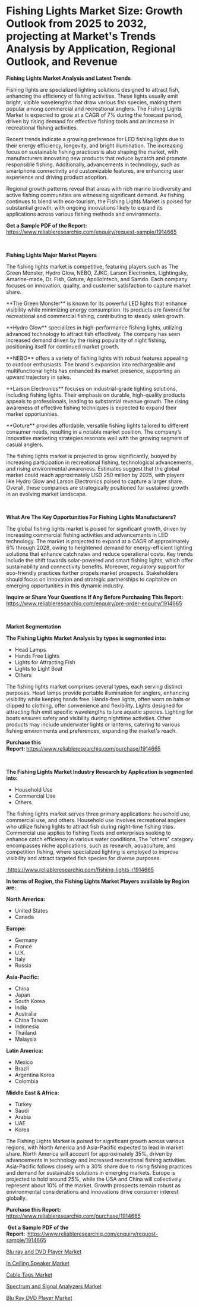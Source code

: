 <p><h1>Fishing Lights Market Size: Growth Outlook from 2025 to 2032, projecting at Market's Trends Analysis by Application, Regional Outlook, and Revenue</h1></p><p><strong>Fishing Lights Market Analysis and Latest Trends</strong></p>
<p><p>Fishing lights are specialized lighting solutions designed to attract fish, enhancing the efficiency of fishing activities. These lights usually emit bright, visible wavelengths that draw various fish species, making them popular among commercial and recreational anglers. The Fishing Lights Market is expected to grow at a CAGR of 7% during the forecast period, driven by rising demand for effective fishing tools and an increase in recreational fishing activities.</p><p>Recent trends indicate a growing preference for LED fishing lights due to their energy efficiency, longevity, and bright illumination. The increasing focus on sustainable fishing practices is also shaping the market, with manufacturers innovating new products that reduce bycatch and promote responsible fishing. Additionally, advancements in technology, such as smartphone connectivity and customizable features, are enhancing user experience and driving product adoption.</p><p>Regional growth patterns reveal that areas with rich marine biodiversity and active fishing communities are witnessing significant demand. As fishing continues to blend with eco-tourism, the Fishing Lights Market is poised for substantial growth, with ongoing innovations likely to expand its applications across various fishing methods and environments.</p></p>
<p><strong>Get a Sample PDF of the Report:&nbsp;</strong> <a href="https://www.reliableresearchiq.com/enquiry/request-sample/1914665?utm_campaign=114&utm_medium=2&utm_source=Github&utm_content=ia&utm_term=11022025&utm_id=fishing-lights">https://www.reliableresearchiq.com/enquiry/request-sample/1914665</a></p>
<p>&nbsp;</p>
<p><strong>Fishing Lights Major Market Players</strong></p>
<p><p>The fishing lights market is competitive, featuring players such as The Green Monster, Hydro Glow, NEBO, ZJKC, Larson Electronics, Lightingsky, Amarine-made, Dr. Fish, Goture, ApolloIntech, and Samdo. Each company focuses on innovation, quality, and customer satisfaction to capture market share.</p><p>**The Green Monster** is known for its powerful LED lights that enhance visibility while minimizing energy consumption. Its products are favored for recreational and commercial fishing, contributing to steady sales growth.</p><p>**Hydro Glow** specializes in high-performance fishing lights, utilizing advanced technology to attract fish effectively. The company has seen increased demand driven by the rising popularity of night fishing, positioning itself for continued market growth.</p><p>**NEBO** offers a variety of fishing lights with robust features appealing to outdoor enthusiasts. The brand's expansion into rechargeable and multifunctional lights has enhanced its market presence, supporting an upward trajectory in sales.</p><p>**Larson Electronics** focuses on industrial-grade lighting solutions, including fishing lights. Their emphasis on durable, high-quality products appeals to professionals, leading to substantial revenue growth. The rising awareness of effective fishing techniques is expected to expand their market opportunities.</p><p>**Goture** provides affordable, versatile fishing lights tailored to different consumer needs, resulting in a notable market position. The company’s innovative marketing strategies resonate well with the growing segment of casual anglers.</p><p>The fishing lights market is projected to grow significantly, buoyed by increasing participation in recreational fishing, technological advancements, and rising environmental awareness. Estimates suggest that the global market could reach approximately USD 250 million by 2025, with players like Hydro Glow and Larson Electronics poised to capture a larger share. Overall, these companies are strategically positioned for sustained growth in an evolving market landscape.</p></p>
<p>&nbsp;</p>
<p><strong>What Are The Key Opportunities For Fishing Lights Manufacturers?</strong></p>
<p><p>The global fishing lights market is poised for significant growth, driven by increasing commercial fishing activities and advancements in LED technology. The market is projected to expand at a CAGR of approximately 6% through 2028, owing to heightened demand for energy-efficient lighting solutions that enhance catch rates and reduce operational costs. Key trends include the shift towards solar-powered and smart fishing lights, which offer sustainability and connectivity benefits. Moreover, regulatory support for eco-friendly practices further propels market prospects. Stakeholders should focus on innovation and strategic partnerships to capitalize on emerging opportunities in this dynamic industry.</p></p>
<p><strong>Inquire or Share Your Questions If Any Before Purchasing This Report:</strong> <a href="https://www.reliableresearchiq.com/enquiry/pre-order-enquiry/1914665?utm_campaign=114&utm_medium=2&utm_source=Github&utm_content=ia&utm_term=11022025&utm_id=fishing-lights">https://www.reliableresearchiq.com/enquiry/pre-order-enquiry/1914665</a></p>
<p>&nbsp;</p>
<p><strong>Market Segmentation</strong></p>
<p><strong>The Fishing Lights Market Analysis by types is segmented into:</strong></p>
<p><ul><li>Head Lamps</li><li>Hands Free Lights</li><li>Lights for Attracting Fish</li><li>Lights to Light Boat</li><li>Others</li></ul></p>
<p><p>The fishing lights market comprises several types, each serving distinct purposes. Head lamps provide portable illumination for anglers, enhancing visibility while keeping hands free. Hands-free lights, often worn on hats or clipped to clothing, offer convenience and flexibility. Lights designed for attracting fish emit specific wavelengths to lure aquatic species. Lighting for boats ensures safety and visibility during nighttime activities. Other products may include underwater lights or lanterns, catering to various fishing environments and preferences, expanding the market's reach.</p></p>
<p><strong>Purchase this Report:&nbsp;</strong><a href="https://www.reliableresearchiq.com/purchase/1914665?utm_campaign=114&utm_medium=2&utm_source=Github&utm_content=ia&utm_term=11022025&utm_id=fishing-lights">https://www.reliableresearchiq.com/purchase/1914665</a></p>
<p>&nbsp;</p>
<p><strong>The Fishing Lights Market Industry Research by Application is segmented into:</strong></p>
<p><ul><li>Household Use</li><li>Commercial Use</li><li>Others</li></ul></p>
<p><p>The fishing lights market serves three primary applications: household use, commercial use, and others. Household use involves recreational anglers who utilize fishing lights to attract fish during night-time fishing trips. Commercial use applies to fishing fleets and enterprises seeking to enhance catch efficiency in various water conditions. The "others" category encompasses niche applications, such as research, aquaculture, and competition fishing, where specialized lighting is employed to improve visibility and attract targeted fish species for diverse purposes.</p></p>
<p><a href="https://www.reliableresearchiq.com/fishing-lights-r1914665?utm_campaign=114&utm_medium=2&utm_source=Github&utm_content=ia&utm_term=11022025&utm_id=fishing-lights">&nbsp;https://www.reliableresearchiq.com/fishing-lights-r1914665</a></p>
<p><strong>In terms of Region, the Fishing Lights Market Players available by Region are:</strong></p>
<p>
    <p> <strong> North America: </strong>
        <ul>
            <li>United States</li>
            <li>Canada</li>
        </ul>
        </p> 
    <p> <strong> Europe: </strong>
        <ul>
            <li>Germany</li>
            <li>France</li>
            <li>U.K.</li>
            <li>Italy</li>
            <li>Russia</li>
        </ul>
        </p> 
    <p> <strong> Asia-Pacific: </strong>
        <ul>
            <li>China</li>
            <li>Japan</li>
            <li>South Korea</li>
            <li>India</li>
            <li>Australia</li>
            <li>China Taiwan</li>
            <li>Indonesia</li>
            <li>Thailand</li>
            <li>Malaysia</li>
        </ul>
        </p> 
    <p> <strong> Latin America: </strong>
        <ul>
            <li>Mexico</li>
            <li>Brazil</li>
            <li>Argentina Korea</li>
            <li>Colombia</li>
        </ul>
        </p> 
    <p> <strong> Middle East & Africa: </strong>
        <ul>
            <li>Turkey</li>
            <li>Saudi</li>
            <li>Arabia</li>
            <li>UAE</li>
            <li>Korea</li>
        </ul>
    </p>
    </p>
<p><p>The Fishing Lights Market is poised for significant growth across various regions, with North America and Asia-Pacific expected to lead in market share. North America will account for approximately 35%, driven by advancements in technology and increased recreational fishing activities. Asia-Pacific follows closely with a 30% share due to rising fishing practices and demand for sustainable solutions in emerging markets. Europe is projected to hold around 25%, while the USA and China will collectively represent about 10% of the market. Growth prospects remain robust as environmental considerations and innovations drive consumer interest globally.</p></p>
<p><strong>Purchase this Report: </strong><a href="https://www.reliableresearchiq.com/purchase/1914665?utm_campaign=114&utm_medium=2&utm_source=Github&utm_content=ia&utm_term=11022025&utm_id=fishing-lights">https://www.reliableresearchiq.com/purchase/1914665</a></p>
<p>&nbsp;<strong>Get a Sample PDF of the Report:&nbsp;&nbsp;</strong><a href="https://www.reliableresearchiq.com/enquiry/request-sample/1914665?utm_campaign=114&utm_medium=2&utm_source=Github&utm_content=ia&utm_term=11022025&utm_id=fishing-lights">https://www.reliableresearchiq.com/enquiry/request-sample/1914665</a></p>
<p><strong></strong></p>
<p><p><a href="https://github.com/rotencohen7j/Market-Research-Report-List-1/blob/main/blu-ray-and-dvd-player-market.md?utm_campaign=114&utm_medium=2&utm_source=Github&utm_content=ia&utm_term=11022025&utm_id=fishing-lights">Blu ray and DVD Player Market</a></p><p><a href="https://github.com/qahariavokat/Market-Research-Report-List-1/blob/main/in-ceiling-speaker-market.md?utm_campaign=114&utm_medium=2&utm_source=Github&utm_content=ia&utm_term=11022025&utm_id=fishing-lights">In Ceiling Speaker Market</a></p><p><a href="https://github.com/bosiwajman/Market-Research-Report-List-1/blob/main/cable-tags-market.md?utm_campaign=114&utm_medium=2&utm_source=Github&utm_content=ia&utm_term=11022025&utm_id=fishing-lights">Cable Tags Market</a></p><p><a href="https://github.com/dibesnayee/Market-Research-Report-List-1/blob/main/spectrum-and-signal-analyzers-market.md?utm_campaign=114&utm_medium=2&utm_source=Github&utm_content=ia&utm_term=11022025&utm_id=fishing-lights">Spectrum and Signal Analyzers Market</a></p><p><a href="https://github.com/samraaysheg0/Market-Research-Report-List-1/blob/main/blu-ray-dvd-player-market.md?utm_campaign=114&utm_medium=2&utm_source=Github&utm_content=ia&utm_term=11022025&utm_id=fishing-lights">Blu Ray DVD Player Market</a></p></p>